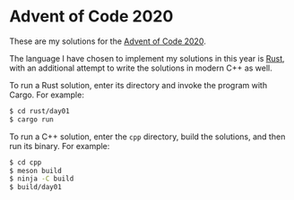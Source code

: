 # Advent of Code 2020

These are my solutions for the [Advent of Code
2020](https://adventofcode.com/2020).

The language I have chosen to implement my solutions in this year is
[Rust](https://rust-lang.org/), with an additional attempt to write the
solutions in modern C++ as well.

To run a Rust solution, enter its directory and invoke the program with Cargo.
For example:

```sh
$ cd rust/day01
$ cargo run
```

To run a C++ solution, enter the `cpp` directory, build the solutions, and then
run its binary. For example:

```sh
$ cd cpp
$ meson build
$ ninja -C build
$ build/day01
```
